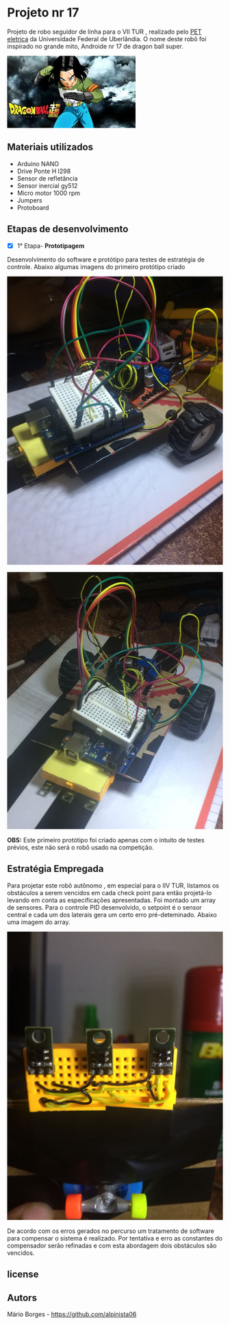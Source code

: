 # Projeto nr 17

Projeto de robo seguidor de linha para o VII TUR , realizado pelo [PET eletrica](https://peteletricaufu.wordpress.com/) da Universidade Federal de Uberlândia. O nome deste robô foi inspirado no grande mito, Androide nr 17 de dragon ball super.

![](img/nr_17.jpg)

## Materiais utilizados

- Arduino NANO
- Drive Ponte H l298
- Sensor de refletância
- Sensor inercial gy512
- Micro motor 1000 rpm
- Jumpers
- Protoboard

## Etapas de desenvolvimento

- [x] 1° Etapa- **Prototipagem**

Desenvolvimento do software e protótipo para testes de estratégia de controle.
Abaixo algumas imagens do primeiro protótipo criado

![](img/nr17_001.jpg)

![](img/nr17_002.jpg)

**OBS:** Este primeiro protótipo foi criado apenas com o intuito de testes prévios, este não será o robô usado na competição.

## Estratégia Empregada

Para projetar este robô autônomo , em especial para o IIV TUR, listamos os obstáculos a serem vencidos em cada check point para então projetá-lo levando em conta as especificações apresentadas.
Foi montado um array de sensores. Para o controle PID desenvolvido, o setpoint é o sensor central e cada um dos laterais gera um certo erro pré-deteminado. Abaixo uma imagem do array.

![](img/nr17_array_001.jpg)

De acordo com os erros gerados no percurso um tratamento de software para compensar o sistema é realizado. Por tentativa e erro as constantes do compensador serão refinadas e com esta abordagem dois obstáculos são vencidos.

## license


## Autors

Mário Borges - https://github.com/alpinista06
